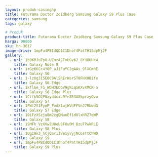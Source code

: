 ```yaml
---
layout: produk-casinghp
title: Futurama Doctor Zoidberg Samsung Galaxy S9 Plus Case
categories: samsung
tags: galaxy

# Produk
product-title: Futurama Doctor Zoidberg Samsung Galaxy S9 Plus Case
harga: 90000
sku: hn-3017
image-drive: 1mpFu4PBIdQD1C1Dhof4PatTH15dpMjJF
gallery:
  - url: 1b9KMJu7pO-UZmrA2TvHGv62_8YH8UHc4
    title: Galaxy Note 8
  - url: 1rGz6KCc4YOP_aJ1FuYC2gAAs_9lXCmhE
    title: Galaxy S6
  - url: 1-lzUgJI5EOC9Al5RErWerST0FHX0Bife
    title: Galaxy S6 Edge
  - url: 1kflGe_F5_WDH3EOoV9gKLqSKXvXMCK-a
    title: Galaxy S6 Edge Plus
  - url: 1Cffk5O2PUxyd4ciL9YeZE3A8kprzyQvw
    title: Galaxy S7
  - url: 1FWt2S1FynP_FodX1wjWVdFFVnJ7RbwdG
    title: Galaxy S7 Edge
  - url: 10iFzXSzju8m2zgQMuoEf1dUlxHRZ7qWP
    title: Galaxy S8
  - url: 1SMFh_VzXVwZU8eUBFUuOM_BzuTPwkRLE
    title: Galaxy S8 Plus
  - url: 1Ug19k3_hCjQariIVe1yVyjNC6sTtChWD
    title: Galaxy S9
  - url: 1mpFu4PBIdQD1C1Dhof4PatTH15dpMjJF
    title: Galaxy S9 Plus
---
```

